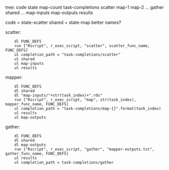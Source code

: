 tree:
    code
    state
        map-count
    task-completions
        scatter 
        map-1
        map-2
        ...
        gather
    shared
        ...
    map-inputs
    map-outputs
    results

code = state-scatter
shared = state-map
better names?

scatter:
```
    dl FUNC_DEFS
    run ["Rscript", r_exec_script, "scatter", scatter_func_name, FUNC_DEFS]
    ul completion_path = "task-completions/scatter"
    ul shared
    ul map-inputs
    ul results
```

mapper:
```
    dl FUNC_DEFS
    dl shared
    dl "map-inputs/"+str(task_index)+".rds"
    run ["Rscript", r_exec_script, "map", str(task_index), mapper_func_name, FUNC_DEFS]
    ul completion_path = "task-completions/map-{}".format(task_index)
    ul results
    ul map-outputs
```

gather:
```
    dl FUNC_DEFS
    dl shared
    dl map-outputs
    run ["Rscript", r_exec_script, "gather", "mapper-outputs.txt", gather_func_name, FUNC_DEFS]
    ul results
    ul completion_path = task-completions/gather
```

